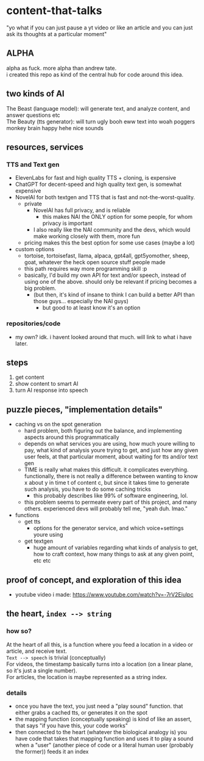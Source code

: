# content-that-talks
"yo what if you can just pause a yt video or like an article and you can just ask its thoughts at a particular moment"

## ALPHA
alpha as fuck. more alpha than andrew tate.  
i created this repo as kind of the central hub for code around this idea.  

## two kinds of AI
The Beast  (language model):  will generate text, and analyze content, and answer questions etc  
The Beauty  (tts generator):  will turn ugly booh eww text into woah poggers monkey brain happy hehe nice sounds  

## resources, services

### TTS and Text gen
- ElevenLabs for fast and high quality TTS + cloning, is expensive
- ChatGPT for decent-speed and high quality text gen, is somewhat expensive
- NovelAI for both textgen and TTS that is fast and not-the-worst-quality.
  - private
    - NovelAI has full privacy, and is reliable
      - this makes NAI the ONLY option for some people, for whom privacy is important
    - I also really like the NAI community and the devs, which would make working closely with them, more fun
  - pricing makes this the best option for some use cases  (maybe a lot)
- custom options
  - tortoise, tortoisefast, llama, alpaca, gpt4all, gpt5yomother, sheep, goat, whatever the heck open source stuff people made
  - this path requires way more programming skill  :p
  - basically, I'd build my own API for text and/or speech, instead of using one of the above. should only be relevant if pricing becomes a big problem.
    - (but then, it's kind of insane to think I can build a better API than those guys... especially the NAI guys)
      - but good to at least know it's an option

### repositories/code
- my own? idk. i havent looked around that much. will link to what i have later.

## steps
1) get content
2) show content to smart AI
3) turn AI response into speech

## puzzle pieces, "implementation details"
- caching vs on the spot generation
  - hard problem, both figuring out the balance, and implementing aspects around this programmatically
  - depends on what services you are using, how much youre willing to pay, what kind of analysis youre trying to get, and just how any given user feels, at that particular moment, about waiting for tts and/or text gen
  - TIME is really what makes this difficult. it complicates everything. functionally, there is not really a difference between wanting to know x about y in time t of content c, but since it takes time to generate such analysis, you have to do some caching tricks
    - this probably describes like 99% of software engineering, lol.
  - this problem seems to permeate every part of this project, and many others. experienced devs will probably tell me, "yeah duh. lmao."
- functions
  - get tts
    - options for the generator service, and which voice+settings youre using
  - get textgen
    - huge amount of variables regarding what kinds of analysis to get, how to craft context, how many things to ask at any given point, etc etc

## proof of concept, and exploration of this idea
- youtube video i made: https://www.youtube.com/watch?v=-7rV2Eiulpc

## the heart, `index --> string`
### how so?
  At the heart of all this, is a function where you feed a location in a video or article, and receive text.  
  `Text --> speech` is trivial (conceptually)  
  For videos, the timestamp basically turns into a location (on a linear plane, so it's just a single number).  
  For articles, the location is maybe represented as a string index.
### details
  - once you have the text, you just need a "play sound" function. that either grabs a cached tts, or generates it on the spot  
  - the mapping function (conceptually speaking) is kind of like an assert, that says "if you have this, your code works"  
  - then connected to the heart (whatever the biological analogy is) you have code that takes that mapping function and uses it to play a sound when a "user" (another piece of code or a literal human user (probably the former)) feeds it an index


